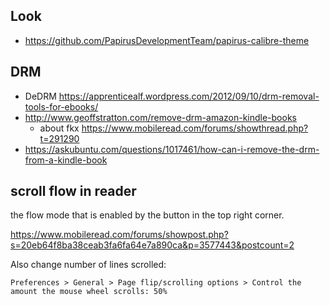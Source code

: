 ## Look

- https://github.com/PapirusDevelopmentTeam/papirus-calibre-theme

## DRM

- DeDRM https://apprenticealf.wordpress.com/2012/09/10/drm-removal-tools-for-ebooks/
- http://www.geoffstratton.com/remove-drm-amazon-kindle-books
  - about fkx https://www.mobileread.com/forums/showthread.php?t=291290
- https://askubuntu.com/questions/1017461/how-can-i-remove-the-drm-from-a-kindle-book

## scroll flow in reader

the flow mode that is enabled by the button in the top right corner.

https://www.mobileread.com/forums/showpost.php?s=20eb64f8ba38ceab3fa6fa64e7a890ca&p=3577443&postcount=2

Also change number of lines scrolled:

`Preferences > General > Page flip/scrolling options > Control the amount the mouse wheel scrolls: 50%`
